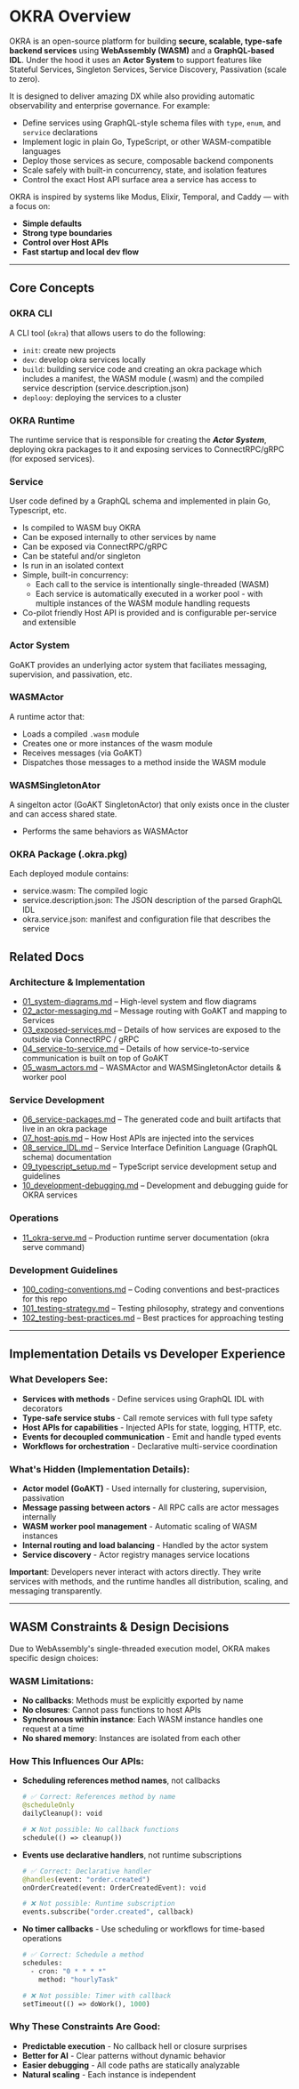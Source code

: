 # OKRA Overview

OKRA is an open-source platform for building **secure, scalable, type-safe backend services** using **WebAssembly (WASM)** and a **GraphQL-based IDL**.  Under the hood it uses an **Actor System** to support features like Stateful Services, Singleton Services, Service Discovery, Passivation (scale to zero).

It is designed to deliver amazing DX while also providing automatic observability and enterprise governance.  For example:
- Define services using GraphQL-style schema files with `type`, `enum`, and `service` declarations
- Implement logic in plain Go, TypeScript, or other WASM-compatible languages
- Deploy those services as secure, composable backend components
- Scale safely with built-in concurrency, state, and isolation features
- Control the exact Host API surface area a service has access to

OKRA is inspired by systems like Modus, Elixir, Temporal, and Caddy — with a focus on:
- **Simple defaults**
- **Strong type boundaries**
- **Control over Host APIs**
- **Fast startup and local dev flow**

---

## Core Concepts

### OKRA CLI
A CLI tool (`okra`) that allows users to do the following: 
- `init`: create new projects
- `dev`: develop okra services locally 
- `build`: building service code and creating an okra package which includes a manifest, the WASM module (.wasm) and the compiled service description (service.description.json) 
- `deplooy`: deploying the services to a cluster

### OKRA Runtime
The runtime service that is responsible for creating the ***Actor System***, deploying okra packages to it and exposing services to ConnectRPC/gRPC (for exposed services).

### Service
User code defined by a GraphQL schema and implemented in plain Go, Typescript, etc.
- Is compiled to WASM buy OKRA
- Can be exposed internally to other services by name
- Can be exposed via ConnectRPC/gRPC
- Can be stateful and/or singleton
- Is run in an isolated context
- Simple, built-in concurrency:
    - Each call to the service is intentionally single-threaded (WASM)
    - Each service is automatically executed in a worker pool - with multiple instances of the WASM module handling requests 
- Co-pilot friendly Host API is provided and is configurable per-service and extensible

### Actor System
GoAKT provides an underlying actor system that faciliates messaging, supervision, and passivation, etc.

### WASMActor
A runtime actor that:
- Loads a compiled `.wasm` module
- Creates one or more instances of the wasm module
- Receives messages (via GoAKT)
- Dispatches those messages to a method inside the WASM module

### WASMSingletonAtor
A singelton actor (GoAKT SingletonActor) that only exists once in the cluster and can access shared state.
- Performs the same behaviors as WASMActor

### OKRA Package (.okra.pkg)
Each deployed module contains:
- service.wasm: The compiled logic
- service.description.json: The JSON description of the parsed GraphQL IDL
- okra.service.json: manifest and configuration file that describes the service

## Related Docs

### Architecture & Implementation
- [01_system-diagrams.md](./01_system-diagrams.md) – High-level system and flow diagrams
- [02_actor-messaging.md](./02_actor-messaging.md) – Message routing with GoAKT and mapping to Services
- [03_exposed-services.md](./03_exposed-services.md) – Details of how services are exposed to the outside via ConnectRPC / gRPC
- [04_service-to-service.md](./04_service-to-service.md) – Details of how service-to-service communication is built on top of GoAKT
- [05_wasm_actors.md](./05_wasm_actors.md) – WASMActor and WASMSingletonActor details & worker pool

### Service Development
- [06_service-packages.md](./06_service-packages.md) – The generated code and built artifacts that live in an okra package
- [07_host-apis.md](./07_host-apis.md) – How Host APIs are injected into the services
- [08_service_IDL.md](./08_service_IDL.md) – Service Interface Definition Language (GraphQL schema) documentation
- [09_typescript_setup.md](./09_typescript_setup.md) – TypeScript service development setup and guidelines
- [10_development-debugging.md](./10_development-debugging.md) – Development and debugging guide for OKRA services

### Operations
- [11_okra-serve.md](./11_okra-serve.md) – Production runtime server documentation (okra serve command)

### Development Guidelines
- [100_coding-conventions.md](./100_coding-conventions.md) – Coding conventions and best-practices for this repo 
- [101_testing-strategy.md](./101_testing-strategy.md) – Testing philosophy, strategy and conventions
- [102_testing-best-practices.md](./102_testing-best-practices.md) – Best practices for approaching testing

---

## Implementation Details vs Developer Experience

### What Developers See:
- **Services with methods** - Define services using GraphQL IDL with decorators
- **Type-safe service stubs** - Call remote services with full type safety
- **Host APIs for capabilities** - Injected APIs for state, logging, HTTP, etc.
- **Events for decoupled communication** - Emit and handle typed events
- **Workflows for orchestration** - Declarative multi-service coordination

### What's Hidden (Implementation Details):
- **Actor model (GoAKT)** - Used internally for clustering, supervision, passivation
- **Message passing between actors** - All RPC calls are actor messages internally
- **WASM worker pool management** - Automatic scaling of WASM instances
- **Internal routing and load balancing** - Handled by the actor system
- **Service discovery** - Actor registry manages service locations

**Important**: Developers never interact with actors directly. They write services with methods, and the runtime handles all distribution, scaling, and messaging transparently.

---

## WASM Constraints & Design Decisions

Due to WebAssembly's single-threaded execution model, OKRA makes specific design choices:

### WASM Limitations:
- **No callbacks**: Methods must be explicitly exported by name
- **No closures**: Cannot pass functions to host APIs
- **Synchronous within instance**: Each WASM instance handles one request at a time
- **No shared memory**: Instances are isolated from each other

### How This Influences Our APIs:
- **Scheduling references method names**, not callbacks
  ```graphql
  # ✅ Correct: References method by name
  @scheduleOnly
  dailyCleanup(): void
  
  # ❌ Not possible: No callback functions
  schedule(() => cleanup())  
  ```

- **Events use declarative handlers**, not runtime subscriptions
  ```graphql
  # ✅ Correct: Declarative handler
  @handles(event: "order.created")
  onOrderCreated(event: OrderCreatedEvent): void
  
  # ❌ Not possible: Runtime subscription
  events.subscribe("order.created", callback)
  ```

- **No timer callbacks** - Use scheduling or workflows for time-based operations
  ```graphql
  # ✅ Correct: Schedule a method
  schedules:
    - cron: "0 * * * *"
      method: "hourlyTask"
  
  # ❌ Not possible: Timer with callback
  setTimeout(() => doWork(), 1000)
  ```

### Why These Constraints Are Good:
- **Predictable execution** - No callback hell or closure surprises
- **Better for AI** - Clear patterns without dynamic behavior
- **Easier debugging** - All code paths are statically analyzable
- **Natural scaling** - Each instance is independent


